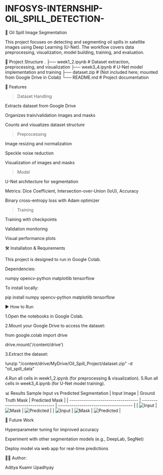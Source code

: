 # INFOSYS-INTERNSHIP-OIL_SPILL_DETECTION-

🌊 Oil Spill Image Segmentation

This project focuses on detecting and segmenting oil spills in satellite images using Deep Learning (U-Net). The workflow covers data preprocessing, visualization, model building, training, and evaluation.

📂 Project Structure
.
├── week1_2.ipynb   # Dataset extraction, preprocessing, and visualization
├── week3_4.ipynb   # U-Net model implementation and training
├── dataset.zip      # (Not included here; mounted from Google Drive in Colab)
└── README.md        # Project documentation

🚀 Features

> Dataset Handling

Extracts dataset from Google Drive

Organizes train/validation images and masks

Counts and visualizes dataset structure

> Preprocessing

Image resizing and normalization

Speckle noise reduction

Visualization of images and masks

> Model

U-Net architecture for segmentation

Metrics: Dice Coefficient, Intersection-over-Union (IoU), Accuracy

Binary cross-entropy loss with Adam optimizer

> Training

Training with checkpoints

Validation monitoring

Visual performance plots

🛠️ Installation & Requirements

This project is designed to run in Google Colab.

Dependencies:

numpy
opencv-python
matplotlib
tensorflow

To install locally:

pip install numpy opencv-python matplotlib tensorflow

▶️ How to Run

1.Open the notebooks in Google Colab.

2.Mount your Google Drive to access the dataset:

from google.colab import drive 

drive.mount('/content/drive')

3.Extract the dataset:

!unzip "/content/drive/MyDrive/Oil_Spill_Project/dataset.zip" -d "oil_spill_data"

4.Run all cells in week1_2.ipynb (for preprocessing & visualization).
5.Run all cells in week3_4.ipynb (for U-Net model training).

📊 Results
Sample Input vs Predicted Segmentation
| Input Image                         | Ground Truth Mask                 | Predicted Mask                         |
| ----------------------------------- | --------------------------------- | -------------------------------------- |
| ![Input](results/sample1_input.png) | ![Mask](results/sample1_mask.png) | ![Predicted](results/sample1_pred.png) |
| ![Input](results/sample2_input.png) | ![Mask](results/sample2_mask.png) | ![Predicted](results/sample2_pred.png) |


🔮 Future Work

Hyperparameter tuning for improved accuracy

Experiment with other segmentation models (e.g., DeepLab, SegNet)

Deploy model via web app for real-time predictions

👨‍💻 Author:

Aditya Kuamr Upadhyay
